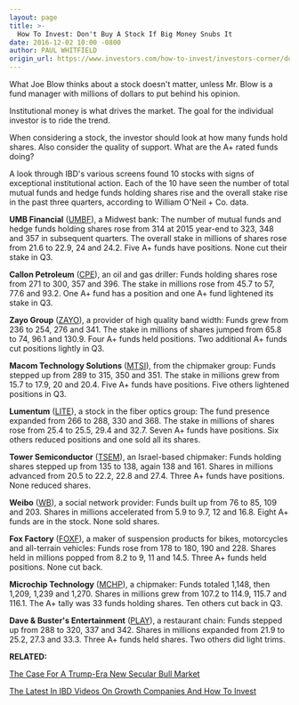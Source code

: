 ```yaml
---
layout: page
title: >-
  How To Invest: Don't Buy A Stock If Big Money Snubs It
date: 2016-12-02 10:00 -0800
author: PAUL WHITFIELD
origin_url: https://www.investors.com/how-to-invest/investors-corner/dont-buy-a-stock-if-big-money-snubs-it/
---
```


What Joe Blow thinks about a stock doesn't matter, unless Mr. Blow is a fund manager with millions of dollars to put behind his opinion.

Institutional money is what drives the market. The goal for the individual investor is to ride the trend.

When considering a stock, the investor should look at how many funds hold shares. Also consider the quality of support. What are the A+ rated funds doing?

A look through IBD's various screens found 10 stocks with signs of exceptional institutional action. Each of the 10 have seen the number of total mutual funds and hedge funds holding shares rise and the overall stake rise in the past three quarters, according to William O'Neil + Co. data.

**UMB Financial** ([UMBF](https://research.investors.com/quote.aspx?symbol=UMBF)), a Midwest bank: The number of mutual funds and hedge funds holding shares rose from 314 at 2015 year-end to 323, 348 and 357 in subsequent quarters. The overall stake in millions of shares rose from 21.6 to 22.9, 24 and 24.2. Five A+ funds have positions. None cut their stake in Q3.

**Callon Petroleum** ([CPE](https://research.investors.com/quote.aspx?symbol=CPE)), an oil and gas driller: Funds holding shares rose from 271 to 300, 357 and 396. The stake in millions rose from 45.7 to 57, 77.6 and 93.2. One A+ fund has a position and one A+ fund lightened its stake in Q3.

**Zayo Group** ([ZAYO](https://research.investors.com/quote.aspx?symbol=ZAYO)), a provider of high quality band width: Funds grew from 236 to 254, 276 and 341. The stake in millions of shares jumped from 65.8 to 74, 96.1 and 130.9. Four A+ funds held positions. Two additional A+ funds cut positions lightly in Q3.

**Macom Technology Solutions** ([MTSI](https://research.investors.com/quote.aspx?symbol=MTSI)), from the chipmaker group: Funds stepped up from 289 to 315, 350 and 351. The stake in millions grew from 15.7 to 17.9, 20 and 20.4. Five A+ funds have positions. Five others lightened positions in Q3.

**Lumentum** ([LITE](https://research.investors.com/quote.aspx?symbol=LITE)), a stock in the fiber optics group: The fund presence expanded from 266 to 288, 330 and 368. The stake in millions of shares rose from 25.4 to 25.5, 29.4 and 32.7. Seven A+ funds have positions. Six others reduced positions and one sold all its shares.

**Tower Semiconductor** ([TSEM](https://research.investors.com/quote.aspx?symbol=TSEM)), an Israel-based chipmaker: Funds holding shares stepped up from 135 to 138, again 138 and 161. Shares in millions advanced from 20.5 to 22.2, 22.8 and 27.4. Three A+ funds have positions. None reduced shares.

**Weibo** ([WB](https://research.investors.com/quote.aspx?symbol=WB)), a social network provider: Funds built up from 76 to 85, 109 and 203. Shares in millions accelerated from 5.9 to 9.7, 12 and 16.8. Eight A+ funds are in the stock. None sold shares.

**Fox Factory** ([FOXF](https://research.investors.com/quote.aspx?symbol=FOXF)), a maker of suspension products for bikes, motorcycles and all-terrain vehicles: Funds rose from 178 to 180, 190 and 228. Shares held in millions popped from 8.2 to 9, 11 and 14.5. Three A+ funds held positions. None cut back.

**Microchip Technology** ([MCHP](https://research.investors.com/quote.aspx?symbol=MCHP)), a chipmaker: Funds totaled 1,148, then 1,209, 1,239 and 1,270. Shares in millions grew from 107.2 to 114.9, 115.7 and 116.1. The A+ tally was 33 funds holding shares. Ten others cut back in Q3.

**Dave & Buster's Entertainment** ([PLAY](https://research.investors.com/quote.aspx?symbol=PLAY)), a restaurant chain: Funds stepped up from 288 to 320, 337 and 342. Shares in millions expanded from 21.9 to 25.2, 27.3 and 33.3. Three A+ funds held shares. Two others did light trims.

**RELATED:**

[The Case For A Trump-Era New Secular Bull Market](https://www.investors.com/news/trump-win-stocks-rise-new-bull-market/)

[The Latest In IBD Videos On Growth Companies And How To Invest](https://www.investors.com/ibd-videos/)
